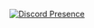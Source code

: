 [![Discord Presence](https://lanyard.cnrad.dev/api/971406884487716885)](https://discord.com/users/971406884487716885)
